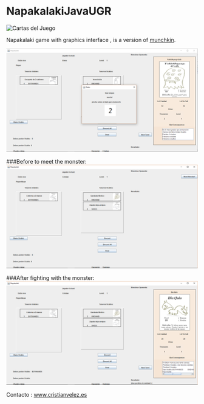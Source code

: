 # NapakalakiJavaUGR
![Cartas del Juego](https://www.jugonesweb.com/wp-content/uploads/2015/11/munchkin-cartas.jpg)

Napakalaki game with graphics interface , is a version of [munchkin](http://www.worldofmunchkin.com/).


![Captura del Juego](https://github.com/ainokila/NapakalakiJava-PDOO-UGR/blob/master/Napakalaki/Captura1.PNG)

###Before to meet the monster:
![Captura del Juego](https://github.com/ainokila/NapakalakiJava-PDOO-UGR/blob/master/Napakalaki/Captura2.PNG)


###After fighting with the monster:
![Captura del Juego](https://github.com/ainokila/NapakalakiJava-PDOO-UGR/blob/master/Napakalaki/Captura3.PNG)

Contacto : www.cristianvelez.es

